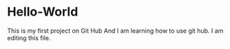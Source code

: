 # Hello-World
This is my first project on Git Hub
And I am learning how to use git hub. I am editing this file. 
